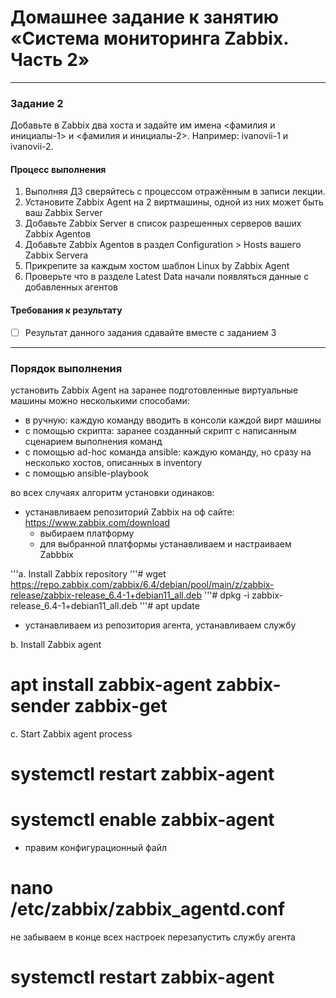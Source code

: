 # Домашнее задание к занятию «Система мониторинга Zabbix. Часть 2»

 ---

### Задание 2
Добавьте в Zabbix два хоста и задайте им имена <фамилия и инициалы-1> и <фамилия и инициалы-2>. Например: ivanovii-1 и ivanovii-2.

#### Процесс выполнения
1. Выполняя ДЗ сверяйтесь с процессом отражённым в записи лекции.
2. Установите Zabbix Agent на 2 виртмашины, одной из них может быть ваш Zabbix Server
3. Добавьте Zabbix Server в список разрешенных серверов ваших Zabbix Agentов
4. Добавьте Zabbix Agentов в раздел Configuration > Hosts вашего Zabbix Servera
5. Прикрепите за каждым хостом шаблон Linux by Zabbix Agent
6. Проверьте что в разделе Latest Data начали появляться данные с добавленных агентов

#### Требования к результату
- [ ] Результат данного задания сдавайте вместе с заданием 3

 ---

### Порядок выполнения

установить Zabbix Agent на заранее подготовленные виртуальные машины можно несколькими способами:

- в ручную: каждую команду вводить в консоли каждой вирт машины
- с помощью скрипта: заранее созданный скрипт с написанным сценарием выполнения команд
- с помощью ad-hoc команда ansible: каждую команду, но сразу на несколько хостов, описанных в inventory
- с помощью ansible-playbook

во всех случаях алгоритм установки одинаков:
- устанавливаем репозиторий Zabbix
  на оф сайте: https://www.zabbix.com/download
  - выбираем платформу
  - для выбранной платформы устанавливаем и настраиваем Zabbbix

'''a. Install Zabbix repository
'''# wget https://repo.zabbix.com/zabbix/6.4/debian/pool/main/z/zabbix-release/zabbix-release_6.4-1+debian11_all.deb
'''# dpkg -i zabbix-release_6.4-1+debian11_all.deb
'''# apt update

- устанавливаем из репозитория агента, устанавливаем службу

b. Install Zabbix agent
# apt install zabbix-agent zabbix-sender zabbix-get

c. Start Zabbix agent process
# systemctl restart zabbix-agent
# systemctl enable zabbix-agent

- правим конфигурационный файл
# nano /etc/zabbix/zabbix_agentd.conf

не забываем в конце всех настроек перезапустить службу агента
# systemctl restart zabbix-agent
